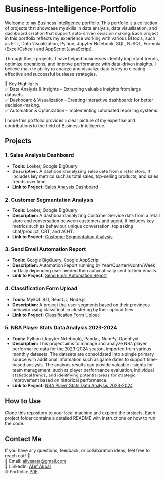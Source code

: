 # Business-Intelligence-Portfolio
Welcome to my Business Intelligence portfolio. This portfolio is a collection of projects that showcase my skills in data analysis, data visualization, and dashboard creation that support data-driven decision making. Each project in this portfolio reflects my experience working with various BI tools, such as ETL, Data Visualization, Python, Jupyter Notebook, SQL, NoSQL, Formula (Excel/Gsheet) and AppScript (JavaScript).

Through these projects, I have helped businesses identify important trends, optimize operations, and improve performance with data-driven insights. I believe that the ability to analyze and visualize data is key to creating effective and successful business strategies.

📌 Key Highlights  
✅ Data Analysis & Insights – Extracting valuable insights from large datasets.  
✅ Dashboard & Visualization – Creating interactive dashboards for better decision-making.  
✅ Automation & Optimization – Implementing automated reporting systems.

I hope this portfolio provides a clear picture of my expertise and contributions to the field of Business Intelligence.

## Projects

### 1. Sales Analysis Dashboard
- **Tools:** Looker, Google BigQuery
- **Description:** A dashboard analyzing sales data from a retail store. It includes key metrics such as total sales, top-selling products, and sales trends over time.
- **Link to Project:** [Sales Analysis Dashboard](https://github.com/AliveNata/Business-Intelligence-Portofolio/tree/main/BI%20Portofolio/Sales%20Analysis%20Dashboard)

### 2. Customer Segmentation Analysis
- **Tools:** Looker, Google BigQuery
- **Description:** A dashboard analyzing Customer Service data from a retail store and conversation between customers and agent, It includes key metrics such as behaviour, unique conversation. top asking chat/product, CRT, and ACHT.
- **Link to Project:** [Customer Segmentation Analysis](https://github.com/AliveNata/Business-Intelligence-Portofolio/tree/main/BI%20Portofolio/Customer%20Segmentation%20Analysis/)

### 3. Send Email Automation Report
- **Tools:** Google BigQuery, Google AppScript
- **Description:** Automation Report running by Year/Quarter/Month/Week or Daily depending user needed then automatically sent to their emails.
- **Link to Project:** [Send Email Automation Report](https://github.com/AliveNata/Business-Intelligence-Portofolio/tree/main/BI%20Portofolio/Send%20Email%20Automation%20Report)

### 4. Classification Form Upload
- **Tools:** MySQL 8.0, React.js, Node.js
- **Description:** A project that user segments based on their provinces behavior using classification clustering by their upload files
- **Link to Project:** [Classification Form Upload](https://github.com/AliveNata/Business-Intelligence-Portofolio/tree/main/BI%20Portofolio/Classification%20Form%20Upload)

### 5. NBA Player Stats Data Analysis 2023-2024
- **Tools:** Python (Jupyter Notebook), Pandas, NumPy, OpenPyxl
- **Description:** This project aims to manage and analyze NBA player performance data for the 2023-2024 season, imported from various monthly datasets. The datasets are consolidated into a single primary source with additional information such as game dates to support time-based analysis. The analysis results can provide valuable insights for team management, such as player performance evaluation, individual statistical trends, and identifying potential areas for strategic improvement based on historical performance.
- **Link to Project:** [NBA Player Stats Data Analysis 2023-2024](https://github.com/AliveNata/Business-Intelligence-Portofolio/tree/main/BI%20Portofolio/NBA%20Player%20Stats%20Data%20Analysis%202023-2024)

## How to Use
Clone this repository to your local machine and explore the projects. Each project folder contains a detailed README with instructions on how to run the code.

## Contact Me
If you have any questions, feedback, or collaboration ideas, feel free to reach out! 🚀  
📧 Email: alivenata@gmail.com   
🔗 LinkedIn: [Alief Akbar](https://www.linkedin.com/in/alvnts/)  
🌐 Portfolio: [PDF](https://github.com/AliveNata/Business-Intelligence-Portfolio/blob/main/BI%20Portofolio/Portfolio%20-%20Alief%20Akbar.pdf) 
